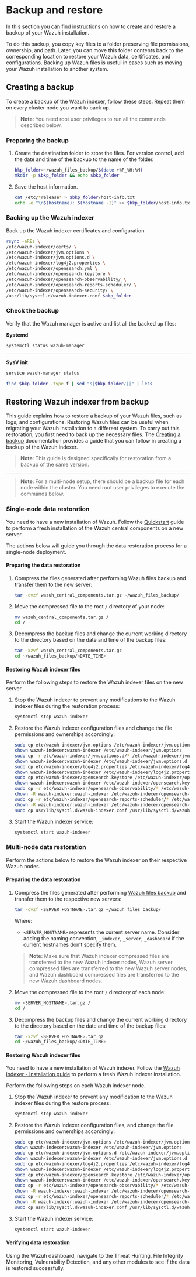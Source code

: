 # Backup and restore

In this section you can find instructions on how to create and restore a backup of your Wazuh installation.

To do this backup, you copy key files to a folder preserving file permissions, ownership, and path. Later, you can move this folder contents back to the corresponding location to restore your Wazuh data, certificates, and configurations. Backing up Wazuh files is useful in cases such as moving your Wazuh installation to another system.

## Creating a backup

To create a backup of the Wazuh indexer, follow these steps. Repeat them on every cluster node you want to back up.

> **Note**: You need root user privileges to run all the commands described below.

### Preparing the backup

1. Create the destination folder to store the files. For version control, add the date and time of the backup to the name of the folder.

    ```bash
    bkp_folder=~/wazuh_files_backup/$(date +%F_%H:%M)
    mkdir -p $bkp_folder && echo $bkp_folder
    ```

2. Save the host information.

    ```bash
    cat /etc/*release* > $bkp_folder/host-info.txt
    echo -e "\n$(hostname): $(hostname -I)" >> $bkp_folder/host-info.txt
    ```

### Backing up the Wazuh indexer

Back up the Wazuh indexer certificates and configuration

```bash
rsync -aREz \
/etc/wazuh-indexer/certs/ \
/etc/wazuh-indexer/jvm.options \
/etc/wazuh-indexer/jvm.options.d \
/etc/wazuh-indexer/log4j2.properties \
/etc/wazuh-indexer/opensearch.yml \
/etc/wazuh-indexer/opensearch.keystore \
/etc/wazuh-indexer/opensearch-observability/ \
/etc/wazuh-indexer/opensearch-reports-scheduler/ \
/etc/wazuh-indexer/opensearch-security/ \
/usr/lib/sysctl.d/wazuh-indexer.conf $bkp_folder
```

### Check the backup

Verify that the Wazuh manager is active and list all the backed up files:

**Systemd**

```bash
systemctl status wazuh-manager
```

---

**SysV init**

```bash
service wazuh-manager status
```

```bash
find $bkp_folder -type f | sed "s|$bkp_folder/||" | less
```

## Restoring Wazuh indexer from backup

This guide explains how to restore a backup of your Wazuh files, such as logs, and configurations. Restoring Wazuh files can be useful when migrating your Wazuh installation to a different system. To carry out this restoration, you first need to back up the necessary files. The [Creating a backup](#creating-a-backup) documentation provides a guide that you can follow in creating a backup of the Wazuh indexer.

>**Note**: This guide is designed specifically for restoration from a backup of the same version.

---

>**Note**: For a multi-node setup, there should be a backup file for each node within the cluster. You need root user privileges to execute the commands below.

### Single-node data restoration

You need to have a new installation of Wazuh. Follow the [Quickstart](https://documentation.wazuh.com/current/quickstart.html) guide to perform a fresh installation of the Wazuh central components on a new server.

The actions below will guide you through the data restoration process for a single-node deployment.

#### Preparing the data restoration

1. Compress the files generated after performing Wazuh files backup and transfer them to the new server:

    ```bash
    tar -cvzf wazuh_central_components.tar.gz ~/wazuh_files_backup/
    ```

2. Move the compressed file to the root `/` directory of your node:

    ```bash
    mv wazuh_central_components.tar.gz /
    cd /
    ```

3. Decompress the backup files and change the current working directory to the directory based on the date and time of the backup files:

    ```bash
    tar -xzvf wazuh_central_components.tar.gz
    cd ~/wazuh_files_backup/<DATE_TIME>
    ```

#### Restoring Wazuh indexer files

Perform the following steps to restore the Wazuh indexer files on the new server.

1. Stop the Wazuh indexer to prevent any modifications to the Wazuh indexer files during the restoration process:

    ```bash
    systemctl stop wazuh-indexer
    ```

2. Restore the Wazuh indexer configuration files and change the file permissions and ownerships accordingly:

    ```bash
    sudo cp etc/wazuh-indexer/jvm.options /etc/wazuh-indexer/jvm.options
    chown wazuh-indexer:wazuh-indexer /etc/wazuh-indexer/jvm.options
    sudo cp -r etc/wazuh-indexer/jvm.options.d/* /etc/wazuh-indexer/jvm.options.d/
    chown wazuh-indexer:wazuh-indexer /etc/wazuh-indexer/jvm.options.d
    sudo cp etc/wazuh-indexer/log4j2.properties /etc/wazuh-indexer/log4j2.properties
    chown wazuh-indexer:wazuh-indexer /etc/wazuh-indexer/log4j2.properties
    sudo cp etc/wazuh-indexer/opensearch.keystore /etc/wazuh-indexer/opensearch.keystore
    chown wazuh-indexer:wazuh-indexer /etc/wazuh-indexer/opensearch.keystore
    sudo cp -r etc/wazuh-indexer/opensearch-observability/* /etc/wazuh-indexer/opensearch-observability/
    chown -R wazuh-indexer:wazuh-indexer /etc/wazuh-indexer/opensearch-observability/
    sudo cp -r etc/wazuh-indexer/opensearch-reports-scheduler/* /etc/wazuh-indexer/opensearch-reports-scheduler/
    chown -R wazuh-indexer:wazuh-indexer /etc/wazuh-indexer/opensearch-reports-scheduler/
    sudo cp usr/lib/sysctl.d/wazuh-indexer.conf /usr/lib/sysctl.d/wazuh-indexer.conf
    ```

3. Start the Wazuh indexer service:

    ```bash
    systemctl start wazuh-indexer
    ```

### Multi-node data restoration

Perform the actions below to restore the Wazuh indexer on their respective Wazuh nodes.

#### Preparing the data restoration

1. Compress the files generated after performing [Wazuh files backup](#creating-a-backup) and transfer them to the respective new servers:

    ```bash
    tar -cvzf <SERVER_HOSTNAME>.tar.gz ~/wazuh_files_backup/
    ```

    Where:
    - `<SERVER_HOSTNAME>` represents the current server name. Consider adding the naming convention, `_indexer`, `_server`, `_dashboard` if the current hostnames don’t specify them.

    >**Note**: Make sure that Wazuh indexer compressed files are transferred to the new Wazuh indexer nodes, Wazuh server compressed files are transferred to the new Wazuh server nodes, and Wazuh dashboard compressed files are transferred to the new Wazuh dashboard nodes.

1. Move the compressed file to the root `/` directory of each node:

    ```bash
    mv <SERVER_HOSTNAME>.tar.gz /
    cd /
    ```

1. Decompress the backup files and change the current working directory to the directory based on the date and time of the backup files:

    ```bash
    tar -xzvf <SERVER_HOSTNAME>.tar.gz
    cd ~/wazuh_files_backup/<DATE_TIME>
    ```

#### Restoring Wazuh indexer files

You need to have a new installation of Wazuh indexer. Follow the [Wazuh indexer - Installation guide](https://documentation.wazuh.com/current/installation-guide/wazuh-indexer/index.html) to perform a fresh Wazuh indexer installation.

Perform the following steps on each Wazuh indexer node.

1. Stop the Wazuh indexer to prevent any modification to the Wazuh indexer files during the restore process:

    ```bash
    systemctl stop wazuh-indexer
    ```

2. Restore the Wazuh indexer configuration files, and change the file permissions and ownerships accordingly:

    ```bash
    sudo cp etc/wazuh-indexer/jvm.options /etc/wazuh-indexer/jvm.options
    chown wazuh-indexer:wazuh-indexer /etc/wazuh-indexer/jvm.options
    sudo cp etc/wazuh-indexer/jvm.options.d /etc/wazuh-indexer/jvm.options.d
    chown wazuh-indexer:wazuh-indexer /etc/wazuh-indexer/jvm.options.d
    sudo cp etc/wazuh-indexer/log4j2.properties /etc/wazuh-indexer/log4j2.properties
    chown wazuh-indexer:wazuh-indexer /etc/wazuh-indexer/log4j2.properties
    sudo cp etc/wazuh-indexer/opensearch.keystore /etc/wazuh-indexer/opensearch.keystore
    chown wazuh-indexer:wazuh-indexer /etc/wazuh-indexer/opensearch.keystore
    sudo cp -r etc/wazuh-indexer/opensearch-observability/* /etc/wazuh-indexer/opensearch-observability/
    chown -R wazuh-indexer:wazuh-indexer /etc/wazuh-indexer/opensearch-observability/
    sudo cp -r etc/wazuh-indexer/opensearch-reports-scheduler/* /etc/wazuh-indexer/opensearch-reports-scheduler/
    chown -R wazuh-indexer:wazuh-indexer /etc/wazuh-indexer/opensearch-reports-scheduler/
    sudo cp usr/lib/sysctl.d/wazuh-indexer.conf /usr/lib/sysctl.d/wazuh-indexer.conf
    ```

3. Start the Wazuh indexer service:

    ```bash
    systemctl start wazuh-indexer
    ```

#### Verifying data restoration

Using the Wazuh dashboard, navigate to the Threat Hunting, File Integrity Monitoring, Vulnerability Detection, and any other modules to see if the data is restored successfully.
